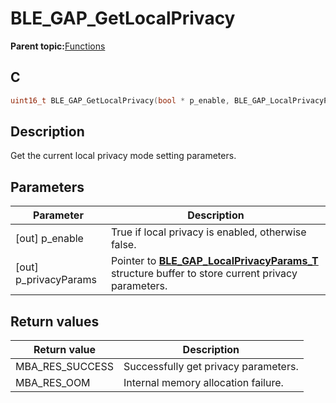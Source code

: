 # BLE\_GAP\_GetLocalPrivacy

**Parent topic:**[Functions](GUID-D235316A-5434-4ADA-AEF5-10D073D0126B.md)

## C

```c
uint16_t BLE_GAP_GetLocalPrivacy(bool * p_enable, BLE_GAP_LocalPrivacyParams_T *p_privacyParams);
```

## Description

Get the current local privacy mode setting parameters.

## Parameters

|Parameter|Description|
|---------|-----------|
|\[out\] p\_enable|True if local privacy is enabled, otherwise false.|
|\[out\] p\_privacyParams|Pointer to **[BLE\_GAP\_LocalPrivacyParams\_T](GUID-10E27B76-DD45-47C2-B147-705EA1EC3185.md)** structure buffer to store current privacy parameters.|

## Return values

|Return value|Description|
|------------|-----------|
|MBA\_RES\_SUCCESS|Successfully get privacy parameters.|
|MBA\_RES\_OOM|Internal memory allocation failure.|


